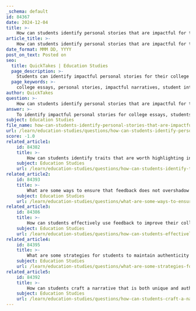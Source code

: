 ```yaml
---
_schema: default
id: 84367
date: 2024-12-04
title: >-
    How can students identify personal stories that are impactful for their college essays?
article_title: >-
    How can students identify personal stories that are impactful for their college essays?
date_format: MMM DD, YYYY
post_on_text: Posted on
seo:
  title: QuickTakes | Education Studies
  page_description: >-
    Students can identify impactful personal stories for their college essays by reflecting on key experiences, exploring important aspects of their lives, choosing unique narratives, showcasing emotions, brainstorming ideas, and ensuring authenticity in their writing.
  page_keywords: >-
    college essays, personal stories, impactful narratives, student introspection, authenticity, emotional connection, unique experiences, essay structure, personal growth, narrative crafting
author: QuickTakes
question: >-
    How can students identify personal stories that are impactful for their college essays?
answer: >-
    To identify impactful personal stories for college essays, students can follow several strategies that focus on introspection and relevance. Here are some key steps to help in this process:\n\n1. **Reflect on Key Experiences**: Begin by thinking about significant moments in your life that have shaped who you are. Consider experiences that highlight your personal growth, resilience, or moments of self-discovery. These could be challenges you've overcome, achievements that are meaningful to you, or pivotal events that influenced your aspirations.\n\n2. **Explore Important Nouns**: Dig deeper into the people, places, and things that have had a significant impact on your life. This can help you uncover stories that may not be immediately obvious but are nonetheless powerful and relevant to your narrative.\n\n3. **Choose Unique Experiences**: Select experiences that provide insight into your character and individuality. Avoid cliché topics and instead focus on events that are unique to you and can lead to a more engaging narrative. This could be a personal challenge, a family tradition, or a moment of realization.\n\n4. **Showcase Emotions**: Incorporate feelings into your stories. Admissions officers appreciate essays that convey genuine emotions, as this adds depth to your narrative and helps them connect with you on a personal level.\n\n5. **Brainstorm Multiple Ideas**: Before settling on a topic, brainstorm several different ideas. Outline at least 2-3 potential stories to explore. This exploration phase can lead to discovering which story resonates most with your identity and the message you want to convey.\n\n6. **Be Authentic**: Authenticity is crucial in personal essays. Ensure that the story you choose reflects your true self and experiences. Avoid focusing too much on someone else's story, even if they have significantly impacted your life; your essay should primarily be about you.\n\n7. **Structure Your Narrative**: When writing your personal narrative, treat it like a story. Include elements such as an introduction, characters, a plot, and a climax. This structure will help keep your essay engaging and coherent.\n\nBy following these steps, students can effectively identify and articulate personal stories that are not only impactful but also resonate with their unique experiences and perspectives, making their college essays stand out.
subject: Education Studies
file_name: how-can-students-identify-personal-stories-that-are-impactful-for-their-college-essays.md
url: /learn/education-studies/questions/how-can-students-identify-personal-stories-that-are-impactful-for-their-college-essays
score: -1.0
related_article1:
    id: 84382
    title: >-
        How can students identify traits that are worth highlighting in their college essays?
    subject: Education Studies
    url: /learn/education-studies/questions/how-can-students-identify-traits-that-are-worth-highlighting-in-their-college-essays
related_article2:
    id: 84393
    title: >-
        What are some ways to ensure that feedback does not overshadow a student's personal voice in their essay?
    subject: Education Studies
    url: /learn/education-studies/questions/what-are-some-ways-to-ensure-that-feedback-does-not-overshadow-a-students-personal-voice-in-their-essay
related_article3:
    id: 84386
    title: >-
        How can students effectively use feedback to improve their college essays?
    subject: Education Studies
    url: /learn/education-studies/questions/how-can-students-effectively-use-feedback-to-improve-their-college-essays
related_article4:
    id: 84395
    title: >-
        What are some strategies for students to maintain authenticity while incorporating feedback?
    subject: Education Studies
    url: /learn/education-studies/questions/what-are-some-strategies-for-students-to-maintain-authenticity-while-incorporating-feedback
related_article5:
    id: 84392
    title: >-
        How can students craft a narrative that is both unique and authentic?
    subject: Education Studies
    url: /learn/education-studies/questions/how-can-students-craft-a-narrative-that-is-both-unique-and-authentic
---
```


&nbsp;